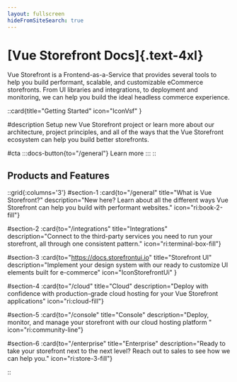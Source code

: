 ```yaml
---
layout: fullscreen
hideFromSiteSearch: true
---
```


# [Vue Storefront Docs]{.text-4xl}

Vue Storefront is a Frontend-as-a-Service that provides several tools to help you build performant, scalable, and customizable eCommerce storefronts. From UI libraries and integrations, to deployment and monitoring, we can help you build the ideal headless commerce experience. 

::card{title="Getting Started" icon="IconVsf" }

#description
Setup new Vue Storefront project or learn more about our architecture, project principles, and all of the ways that the Vue Storefront ecosystem can help you build better storefronts. 

#cta
:::docs-button{to="/general"}
Learn more
:::
::

## Products and Features

::grid{:columns='3'}
#section-1
:card{to="/general" title="What is Vue Storefront?" description="New here? Learn about all the different ways Vue Storefront can help you build with performant websites." icon="ri:book-2-fill"}

#section-2
:card{to="/integrations" title="Integrations" description="Connect to the third-party services you need to run your storefront, all through one consistent pattern." icon="ri:terminal-box-fill"}

#section-3
:card{to="https://docs.storefrontui.io" title="Storefront UI" description="Implement your design system with our ready to customize UI elements built for e-commerce" icon="IconStorefrontUi" }

#section-4
:card{to="/cloud" title="Cloud" description="Deploy with confidence with production-grade cloud hosting for your Vue Storefront applications" icon="ri:cloud-fill"}

#section-5
:card{to="/console" title="Console" description="Deploy, monitor, and manage your storefront with our cloud hosting platform " icon="ri:community-line"}

#section-6
:card{to="/enterprise" title="Enterprise" description="Ready to take your storefront next to the next level? Reach out to sales to see how we can help you." icon="ri:store-3-fill"}

::


